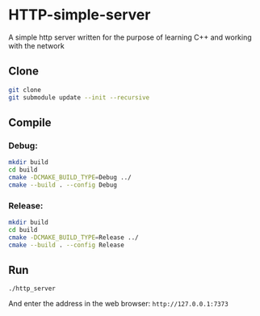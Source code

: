 # HTTP-simple-server

A simple http server written for the purpose of learning C++ and working with the network

## Clone

```bash
git clone
git submodule update --init --recursive
```

## Compile

### Debug:
```bash
mkdir build
cd build
cmake -DCMAKE_BUILD_TYPE=Debug ../
cmake --build . --config Debug
```

### Release:
```bash
mkdir build
cd build
cmake -DCMAKE_BUILD_TYPE=Release ../
cmake --build . --config Release
```

## Run

```
./http_server
```

And enter the address in the web browser: `http://127.0.0.1:7373`